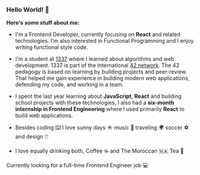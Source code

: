 ### Hello World! 👋

**Here's some stuff about me:**

* I'm a Frontend Developer, currently focusing on **React** and related technologies. I'm also interested in Functional Programming and I enjoy writing functional style code.

* I'm a student at [1337](https://1337.ma) where I learned about algorithms and web development. 1337 is part of the international [42 network](https://www.42.fr/42-network). The 42 pedagogy is based on learning by building projects and peer-review. That helped me gain experience in building modern web applications, defending my code, and working in a team.

* I spent the last year learning about **JavaScript**, **React** and building school projects with these technologies, I also had a **six-month internship in Frontend Engineering** where I used primarily **React** to build web applications.

* Besides coding :keyboard: I love sunny days :sunny: music :guitar: traveling :earth_africa: soccer :soccer: and design :computer_mouse:

* I love equally drinking both, Coffee :coffee: and The Moroccan :morocco: Tea :tea:	

Currently looking for a full-time Frontend Engineer job :computer:
